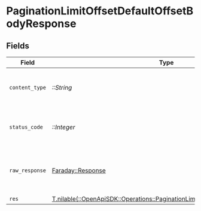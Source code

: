 # PaginationLimitOffsetDefaultOffsetBodyResponse


## Fields

| Field                                                                                                                                                  | Type                                                                                                                                                   | Required                                                                                                                                               | Description                                                                                                                                            |
| ------------------------------------------------------------------------------------------------------------------------------------------------------ | ------------------------------------------------------------------------------------------------------------------------------------------------------ | ------------------------------------------------------------------------------------------------------------------------------------------------------ | ------------------------------------------------------------------------------------------------------------------------------------------------------ |
| `content_type`                                                                                                                                         | *::String*                                                                                                                                             | :heavy_check_mark:                                                                                                                                     | HTTP response content type for this operation                                                                                                          |
| `status_code`                                                                                                                                          | *::Integer*                                                                                                                                            | :heavy_check_mark:                                                                                                                                     | HTTP response status code for this operation                                                                                                           |
| `raw_response`                                                                                                                                         | [Faraday::Response](https://www.rubydoc.info/gems/faraday/Faraday/Response)                                                                            | :heavy_check_mark:                                                                                                                                     | Raw HTTP response; suitable for custom response parsing                                                                                                |
| `res`                                                                                                                                                  | [T.nilable(::OpenApiSDK::Operations::PaginationLimitOffsetDefaultOffsetBodyRes)](../../models/operations/paginationlimitoffsetdefaultoffsetbodyres.md) | :heavy_minus_sign:                                                                                                                                     | OK                                                                                                                                                     |